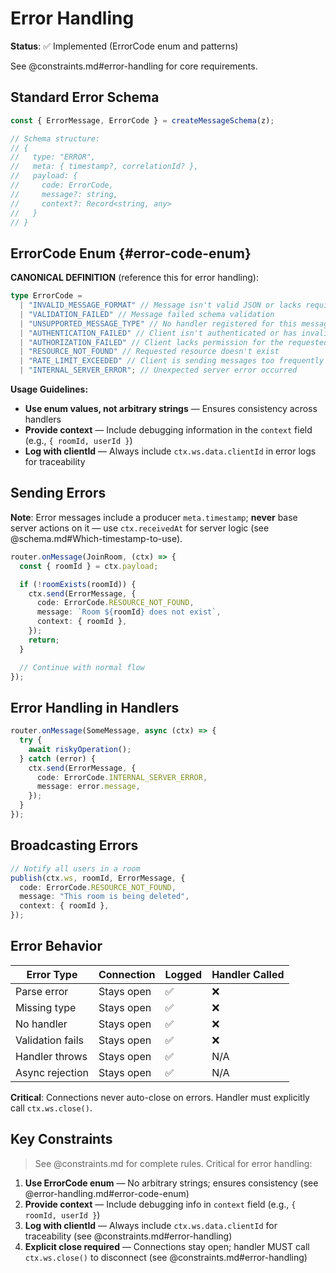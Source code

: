 # Error Handling

**Status**: ✅ Implemented (ErrorCode enum and patterns)

See @constraints.md#error-handling for core requirements.

## Standard Error Schema

```typescript
const { ErrorMessage, ErrorCode } = createMessageSchema(z);

// Schema structure:
// {
//   type: "ERROR",
//   meta: { timestamp?, correlationId? },
//   payload: {
//     code: ErrorCode,
//     message?: string,
//     context?: Record<string, any>
//   }
// }
```

## ErrorCode Enum {#error-code-enum}

**CANONICAL DEFINITION** (reference this for error handling):

```typescript
type ErrorCode =
  | "INVALID_MESSAGE_FORMAT" // Message isn't valid JSON or lacks required structure
  | "VALIDATION_FAILED" // Message failed schema validation
  | "UNSUPPORTED_MESSAGE_TYPE" // No handler registered for this message type
  | "AUTHENTICATION_FAILED" // Client isn't authenticated or has invalid credentials
  | "AUTHORIZATION_FAILED" // Client lacks permission for the requested action
  | "RESOURCE_NOT_FOUND" // Requested resource doesn't exist
  | "RATE_LIMIT_EXCEEDED" // Client is sending messages too frequently
  | "INTERNAL_SERVER_ERROR"; // Unexpected server error occurred
```

**Usage Guidelines:**

- **Use enum values, not arbitrary strings** — Ensures consistency across handlers
- **Provide context** — Include debugging information in the `context` field (e.g., `{ roomId, userId }`)
- **Log with clientId** — Always include `ctx.ws.data.clientId` in error logs for traceability

## Sending Errors

**Note**: Error messages include a producer `meta.timestamp`; **never** base server actions on it — use `ctx.receivedAt` for server logic (see @schema.md#Which-timestamp-to-use).

```typescript
router.onMessage(JoinRoom, (ctx) => {
  const { roomId } = ctx.payload;

  if (!roomExists(roomId)) {
    ctx.send(ErrorMessage, {
      code: ErrorCode.RESOURCE_NOT_FOUND,
      message: `Room ${roomId} does not exist`,
      context: { roomId },
    });
    return;
  }

  // Continue with normal flow
});
```

## Error Handling in Handlers

```typescript
router.onMessage(SomeMessage, async (ctx) => {
  try {
    await riskyOperation();
  } catch (error) {
    ctx.send(ErrorMessage, {
      code: ErrorCode.INTERNAL_SERVER_ERROR,
      message: error.message,
    });
  }
});
```

## Broadcasting Errors

```typescript
// Notify all users in a room
publish(ctx.ws, roomId, ErrorMessage, {
  code: ErrorCode.RESOURCE_NOT_FOUND,
  message: "This room is being deleted",
  context: { roomId },
});
```

## Error Behavior

| Error Type       | Connection | Logged | Handler Called |
| ---------------- | ---------- | ------ | -------------- |
| Parse error      | Stays open | ✅     | ❌             |
| Missing type     | Stays open | ✅     | ❌             |
| No handler       | Stays open | ✅     | ❌             |
| Validation fails | Stays open | ✅     | ❌             |
| Handler throws   | Stays open | ✅     | N/A            |
| Async rejection  | Stays open | ✅     | N/A            |

**Critical**: Connections never auto-close on errors. Handler must explicitly call `ctx.ws.close()`.

## Key Constraints

> See @constraints.md for complete rules. Critical for error handling:

1. **Use ErrorCode enum** — No arbitrary strings; ensures consistency (see @error-handling.md#error-code-enum)
2. **Provide context** — Include debugging info in `context` field (e.g., `{ roomId, userId }`)
3. **Log with clientId** — Always include `ctx.ws.data.clientId` for traceability (see @constraints.md#error-handling)
4. **Explicit close required** — Connections stay open; handler MUST call `ctx.ws.close()` to disconnect (see @constraints.md#error-handling)

